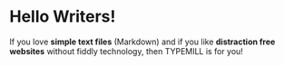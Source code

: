 # Hello Writers!

If you love **simple text files** (Markdown) and if you like **distraction free websites** without fiddly technology, then TYPEMILL is for you!